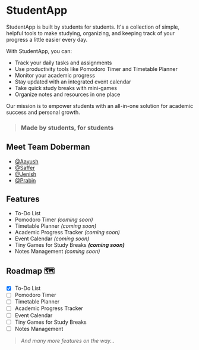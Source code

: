 # StudentApp

StudentApp is built by students for students. It's a collection of simple, helpful tools to make studying, organizing, and keeping track of your progress a little easier every day.

With StudentApp, you can:

- Track your daily tasks and assignments
- Use productivity tools like Pomodoro Timer and Timetable Planner
- Monitor your academic progress
- Stay updated with an integrated event calendar
- Take quick study breaks with mini-games
- Organize notes and resources in one place

Our mission is to empower students with an all-in-one solution for academic success and personal growth.

> ### Made by students, for students

## Meet Team Doberman

- [@Aayush](https://github.com/AayuAmor)
- [@Saffer](https://github.com/SafferStha)
- [@Jenish](https://github.com/Jenish995)
- [@Prabin](https://github.com/Probeen001)

## Features

- To-Do List
- Pomodoro Timer *(coming soon)*
- Timetable Planner *(coming soon)*
- Academic Progress Tracker *(coming soon)*
- Event Calendar *(coming soon)*
- Tiny Games for Study Breaks ***(coming soon)***
- Notes Management *(coming soon)*

## Roadmap 🗺️

- [x] To-Do List
- [ ] Pomodoro Timer
- [ ] Timetable Planner
- [ ] Academic Progress Tracker
- [ ] Event Calendar
- [ ] Tiny Games for Study Breaks
- [ ] Notes Management

> *And many more features on the way…*
